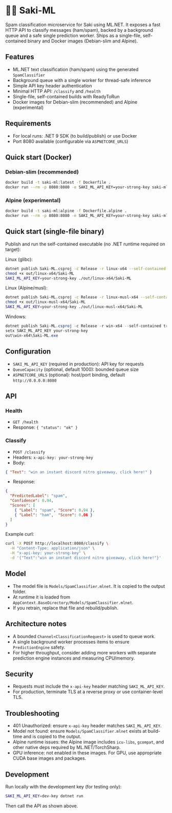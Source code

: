 # 🌸💽 Saki-ML

Spam classification microservice for Saki using ML.NET. It exposes a fast HTTP API to classify messages (ham/spam), backed by a background queue and a safe single prediction worker. Ships as a single-file, self-contained binary and Docker images (Debian-slim and Alpine).

## Features
- ML.NET text classification (ham/spam) using the generated `SpamClassifier`
- Background queue with a single worker for thread-safe inference
- Simple API key header authentication
- Minimal HTTP API: `/classify` and `/health`
- Single-file, self-contained builds with ReadyToRun
- Docker images for Debian-slim (recommended) and Alpine (experimental)

## Requirements
- For local runs: .NET 9 SDK (to build/publish) or use Docker
- Port 8080 available (configurable via `ASPNETCORE_URLS`)

## Quick start (Docker)
### Debian-slim (recommended)
```bash
docker build -t saki-ml:latest -f Dockerfile .
docker run --rm -p 8080:8080 -e SAKI_ML_API_KEY=your-strong-key saki-ml:latest
```

### Alpine (experimental)
```bash
docker build -t saki-ml:alpine -f Dockerfile.alpine .
docker run --rm -p 8080:8080 -e SAKI_ML_API_KEY=your-strong-key saki-ml:alpine
```

## Quick start (single-file binary)
Publish and run the self-contained executable (no .NET runtime required on target):

Linux (glibc):
```bash
dotnet publish Saki-ML.csproj -c Release -r linux-x64 --self-contained true -o out/linux-x64
chmod +x out/linux-x64/Saki-ML
SAKI_ML_API_KEY=your-strong-key ./out/linux-x64/Saki-ML
```

Linux (Alpine/musl):
```bash
dotnet publish Saki-ML.csproj -c Release -r linux-musl-x64 --self-contained true -o out/linux-musl-x64
chmod +x out/linux-musl-x64/Saki-ML
SAKI_ML_API_KEY=your-strong-key ./out/linux-musl-x64/Saki-ML
```

Windows:
```powershell
dotnet publish Saki-ML.csproj -c Release -r win-x64 --self-contained true -o out/win-x64
setx SAKI_ML_API_KEY your-strong-key
out\win-x64\Saki-ML.exe
```

## Configuration
- `SAKI_ML_API_KEY` (required in production): API key for requests
- `QueueCapacity` (optional, default 1000): bounded queue size
- `ASPNETCORE_URLS` (optional): host/port binding, default `http://0.0.0.0:8080`

## API
### Health
- `GET /health`
- Response: `{ "status": "ok" }`

### Classify
- `POST /classify`
- Headers: `x-api-key: your-strong-key`
- Body:
```json
{ "Text": "win an instant discord nitro giveaway, click here!" }
```
- Response:
```json
{
  "PredictedLabel": "spam",
  "Confidence": 0.94,
  "Scores": [
    { "Label": "spam", "Score": 0.94 },
    { "Label": "ham",  "Score": 0.06 }
  ]
}
```

Example curl:
```bash
curl -X POST http://localhost:8080/classify \
  -H "Content-Type: application/json" \
  -H "x-api-key: your-strong-key" \
  -d '{"Text":"win an instant discord nitro giveaway, click here!"}'
```

## Model
- The model file is `Models/SpamClassifier.mlnet`. It is copied to the output folder.
- At runtime it is loaded from `AppContext.BaseDirectory/Models/SpamClassifier.mlnet`.
- If you retrain, replace that file and rebuild/publish.

## Architecture notes
- A bounded `Channel<ClassificationRequest>` is used to queue work.
- A single background worker processes items to ensure `PredictionEngine` safety.
- For higher throughput, consider adding more workers with separate prediction engine instances and measuring CPU/memory.

## Security
- Requests must include the `x-api-key` header matching `SAKI_ML_API_KEY`.
- For production, terminate TLS at a reverse proxy or use container-level TLS.

## Troubleshooting
- 401 Unauthorized: ensure `x-api-key` header matches `SAKI_ML_API_KEY`.
- Model not found: ensure `Models/SpamClassifier.mlnet` exists at build-time and is copied to the output.
- Alpine runtime issues: the Alpine image includes `icu-libs`, `gcompat`, and other native deps required by ML.NET/TorchSharp.
- GPU inference: not enabled in these images. For GPU, use appropriate CUDA base images and packages.

## Development
Run locally with the development key (for testing only):
```bash
SAKI_ML_API_KEY=dev-key dotnet run
```

Then call the API as shown above.

